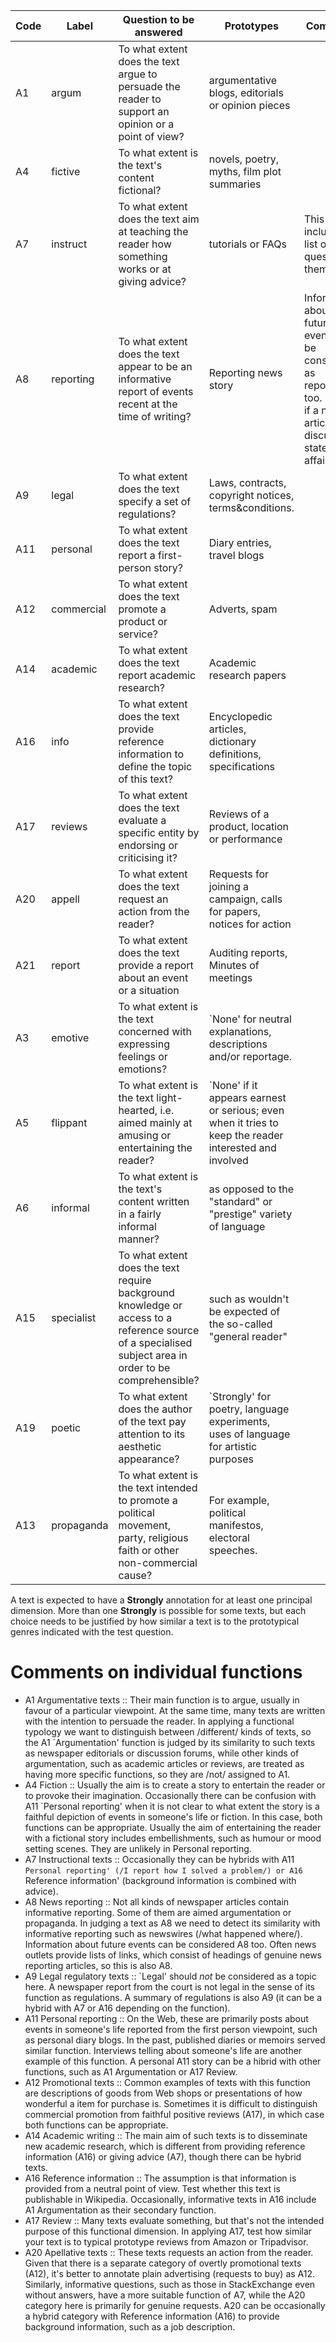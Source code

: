 | Code | Label      | Question to be answered                                                                                                                                | Prototypes                                                                                              | Comments                                                                                                                        |
|------|------------|--------------------------------------------------------------------------------------------------------------------------------------------------------|---------------------------------------------------------------------------------------------------------|---------------------------------------------------------------------------------------------------------------------------------|
| A1   | argum      | To what extent does the text argue to persuade the reader to support an opinion or a point of view?                                                    | argumentative blogs, editorials or opinion pieces                                                       |                                                                                                                                 |
| A4   | fictive    | To what extent is the text's content fictional?                                                                                                        | novels, poetry, myths, film plot summaries                                                              |                                                                                                                                 |
| A7   | instruct   | To what extent does the text aim at teaching the reader how something works or at giving advice?                                                       | tutorials or FAQs                                                                                       | This also includes a list of questions themselves.                                                                              |
| A8   | reporting  | To what extent does the text appear to be an informative report of events recent at the time of writing?                                               | Reporting news story                                                                                    | Information about future events can be considered as reporting too. \`None' if a news article only discusses a state of affairs |
| A9   | legal      | To what extent does the text specify a set of regulations?                                                                                             | Laws, contracts, copyright notices, terms&conditions.                                                   |                                                                                                                                 |
| A11  | personal   | To what extent does the text report a first-person story?                                                                                              | Diary entries, travel blogs                                                                             |                                                                                                                                 |
| A12  | commercial | To what extent does the text promote a product or service?                                                                                             | Adverts, spam                                                                                           |                                                                                                                                 |
| A14  | academic   | To what extent does the text report academic research?                                                                                                 | Academic research papers                                                                                |                                                                                                                                 |
| A16  | info       | To what extent does the text provide reference information to define the topic of this text?                                                           | Encyclopedic articles, dictionary definitions, specifications                                           |                                                                                                                                 |
| A17  | reviews       | To what extent does the text evaluate a specific entity by endorsing or criticising it?                                                                | Reviews of a product, location or performance                                                           |                                                                                                                                 |
| A20  | appell     | To what extent does the text request an action from the reader?                                                                                        | Requests for joining a campaign, calls for papers, notices for action                                   |                                                                                                                                 |
| A21  | report     | To what extent does the text provide a report about an event or a situation                                                                            | Auditing reports, Minutes of meetings                                                                   |                                                                                                                                 |
| A3   | emotive    | To what extent is the text concerned with expressing feelings or emotions?                                                                             | \`None' for neutral explanations, descriptions and/or reportage.                                        |                                                                                                                                 |
| A5   | flippant   | To what extent is the text light-hearted, i.e. aimed mainly at amusing or entertaining the reader?                                                     | \`None' if it appears earnest or serious; even when it tries to keep the reader interested and involved |                                                                                                                                 |
| A6   | informal   | To what extent is the text's content written in a fairly informal manner?                                                                              | as opposed to the "standard" or "prestige" variety of language                                          |                                                                                                                                 |
| A15  | specialist | To what extent does the text require background knowledge or access to a reference source of a specialised subject area in order to be comprehensible? | such as wouldn't be expected of the so-called "general reader"                                          |                                                                                                                                 |
| A19  | poetic     | To what extent does the author of the text pay attention to its aesthetic appearance?                                                                  | \`Strongly' for poetry, language experiments, uses of language for artistic purposes                    |                                                                                                                                 |
| A13  | propaganda | To what extent is the text intended to promote a political movement, party, religious faith or other non-commercial cause?                             | For example, political manifestos, electoral speeches.                                                  |                                                                                                                                 |

A text is expected to have a **Strongly** annotation for at least one principal dimension. More than one **Strongly** is possible for some texts, but each choice needs to be justified by how similar a text is to the prototypical genres indicated with the test question.

# Comments on individual functions
+ A1 Argumentative texts :: Their main function is to argue, usually in favour of a particular viewpoint.  At the same time, many texts are written with the intention to persuade the reader.  In applying a functional typology we want to distinguish between /different/ kinds of texts, so the A1 `Argumentation' function is judged by its similarity to such texts as newspaper editorials or discussion forums, while other kinds of argumentation, such as academic articles or reviews, are treated as having more specific functions, so they are /not/ assigned to A1.
+ A4 Fiction :: Usually the aim is to create a story to entertain the reader or to provoke their imagination.  Occasionally there can be confusion with A11 `Personal reporting' when it is not clear to what extent the story is a faithful depiction of events in someone's life or fiction.  In this case, both functions can be appropriate.  Usually the aim of entertaining the reader with a fictional story includes embellishments, such as humour or mood setting scenes.  They are unlikely in Personal reporting.
+ A7 Instructional texts :: Occasionally they can be hybrids with A11 `Personal reporting' (/I report how I solved a problem/) or A16 `Reference information' (background information is combined with advice).
+ A8 News reporting :: Not all kinds of newspaper articles contain informative reporting.  Some of them are aimed argumentation or propaganda.  In judging a text as A8 we need to detect its similarity with informative reporting such as newswires (/what happened where/).  Information about future events can be considered A8 too.  Often news outlets provide lists of links, which consist of headings of genuine news reporting articles, so this is also A8.
+ A9 Legal regulatory texts :: `Legal' should *not* be considered as a topic here.  A newspaper report from the court is not legal in the sense of its function as regulations.  A summary of regulations is also A9 (it can be a hybrid with A7 or A16 depending on the function).
+ A11 Personal reporting :: On the Web, these are primarily posts about events in someone's life reported from the first person viewpoint, such as personal diary blogs.  In the past, published diaries or memoirs served similar function.  Interviews telling about someone's life are another example of this function.  A personal A11 story can be a hibrid with other functions, such as A1 Argumentation or A17 Review.
+ A12 Promotional texts :: Common examples of texts with this function are descriptions of goods from Web shops or presentations of how wonderful a item for purchase is.  Sometimes it is difficult to distinguish commercial promotion from faithful positive reviews (A17), in which case both functions can be appropriate.
+ A14 Academic writing :: The main aim of such texts is to disseminate new academic research, which is different from providing reference information (A16) or giving advice (A7), though there can be hybrid texts.
+ A16 Reference information :: The assumption is that information is provided from a neutral point of view.  Test whether this text is publishable in Wikipedia.  Occasionally, informative texts in A16 include A1 Argumentation as their secondary function.
+ A17 Review :: Many texts evaluate something, but that's not the intended purpose of this functional dimension. In applying A17, test how similar your text is to typical prototype reviews from Amazon or Tripadvisor.
+ A20 Apellative texts :: These texts requests an action from the reader.  Given that there is a separate category of overtly promotional texts (A12), it's better to annotate plain advertising (requests to buy) as A12.  Similarly, informative questions, such as those in StackExchange even without answers, have a more suitable function of A7, while the A20 category here is primarily for genuine requests.  A20 can be occasionally a hybrid category with Reference information (A16) to provide background information, such as a job description.

